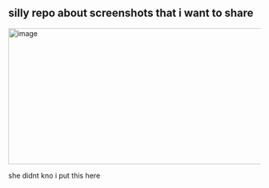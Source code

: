 ## silly repo about screenshots that i want to share


<img width="751" height="272" alt="image" src="https://github.com/user-attachments/assets/8be41d0c-61aa-4d97-ab19-34c3b6afb6a9" />

she didnt kno i put this here
